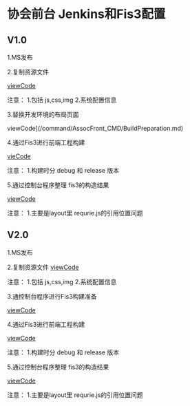 # 协会前台   Jenkins和Fis3配置

## V1.0

1.MS发布

2.复制资源文件

[viewCode](/command/AssocFront_CMD/CopyStatic.md)

注意： 1.包括 js,css,img 2.系统配置信息

3.替换开发环境的布局页面

viewCode](/command/AssocFront_CMD/BuildPreparation.md)

4.通过Fis3进行前端工程构建

[vieCode](/command/AssocFront_CMD/Fis3Build.md)

注意： 1.构建时分 debug 和 release 版本

5.通过控制台程序整理 fis3的构造结果

[viewCode](/command/AssocFront_CMD/ConsoleOverwrite.md)

注意： 1.主要是layout里 requrie.js的引用位置问题

## V2.0

1.MS发布

2.复制资源文件
[viewCode](/command/AssocFront_CMD/CopyStatic.md)

注意： 1.包括 js,css,img 2.系统配置信息

3.通控制台程序进行Fis3构建准备

[viewCode](/command/AssocFront_CMD/ReplaceDevLayout.md)

4.通过Fis3进行前端工程构建

[viewCode](/command/AssocFront_CMD/Fis3Build.md)

注意： 1.构建时分 debug 和 release 版本

5.通过控制台程序整理 fis3的构造结果

[viewCode](/command/AssocFront_CMD/V2ConsoleOverwrite.md)

注意： 1.主要是layout里 requrie.js的引用位置问题

